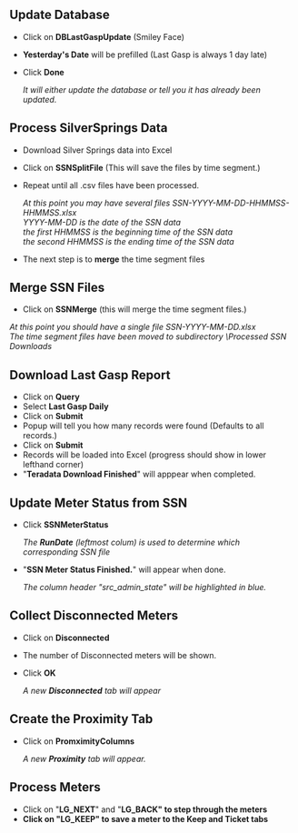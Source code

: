 <h2>Update Database</h2>

- Click on <b>DBLastGaspUpdate</b> (Smiley Face)
- <b>Yesterday's Date</b> will be prefilled (Last Gasp is always 1 day late)
- Click <b>Done</b>

  <em>It will either update the database or tell you it has already been updated.</em>

<h2>Process SilverSprings Data</h2>

- Download Silver Springs data into Excel
- Click on <b>SSNSplitFile</b> (This will save the files by time segment.)
- Repeat until all .csv files have been processed.  

    <em>At this point you may have several files SSN-YYYY-MM-DD-HHMMSS-HHMMSS.xlsx  
    YYYY-MM-DD is the date of the SSN data  
    the first HHMMSS is the beginning time of the SSN data  
    the second HHMMSS is the ending time of the SSN data</em>

- The next step is to <b>merge</b> the time segment files


<h2>Merge SSN Files</h2>

- Click on <b>SSNMerge</b> (this will merge the time segment files.)  

<em>At this point you should have a single file SSN-YYYY-MM-DD.xlsx  
  The time segment files have been moved to subdirectory \Processed SSN Downloads</em>

<h2>Download Last Gasp Report</h2>

- Click on <b>Query</b>
- Select <b>Last Gasp Daily</b>
- Click on <b>Submit</b>
- Popup will tell you how many records were found (Defaults to all records.)
- Click on <b>Submit</b>
- Records will be loaded into Excel (progress should show in lower lefthand corner)
- "<b>Teradata Download Finished</b>" will apppear when completed.

<h2>Update Meter Status from SSN</h2>

- Click <b>SSNMeterStatus</b>  

  <em>The <b>RunDate</b> (leftmost colum) is used to determine which corresponding SSN file</em>

- "<b>SSN Meter Status Finished.</b>" will appear when done.  
  
  <em>The column header "src_admin_state" will be highlighted in blue.</em>
  
<h2>Collect Disconnected Meters</h2>

- Click on <b>Disconnected</b>
- The number of Disconnected meters will be shown.
- Click <b>OK</b>

  <em>A new <b>Disconnected</b> tab will appear</em>

<h2>Create the Proximity Tab</h2>

- Click on <b>PromximityColumns</b>  

  <em>A new <b>Proximity</b> tab will appear.</em>
  
<h2>Process Meters</h2>

- Click on "<b>LG_NEXT</b>" and "<b>LG_BACK" to step through the meters
- Click on "<b>LG_KEEP</b>" to save a meter to the <b>Keep</b> and <b>Ticket</b> tabs

  
  
<h2>
